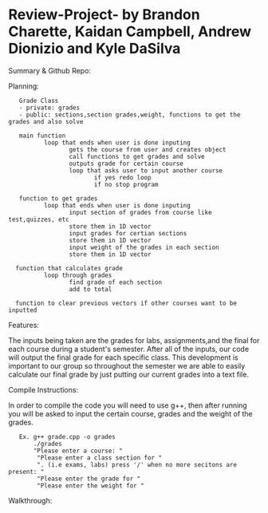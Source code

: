 # Review-Project- by Brandon Charette, Kaidan Campbell, Andrew Dionizio and Kyle DaSilva 

Summary & Github Repo:

Planning:

       Grade Class
       - private: grades
       - public: sections,section grades,weight, functions to get the grades and also solve
       
       main function
              loop that ends when user is done inputing
                     gets the course from user and creates object
                     call functions to get grades and solve
                     outputs grade for certain course
                     loop that asks user to input another course
                            if yes redo loop
                            if no stop program
       
       function to get grades
              loop that ends when user is done inputing
                     input section of grades from course like test,quizzes, etc
                     store them in 1D vector
                     input grades for certian sections
                     store them in 1D vector
                     input weight of the grades in each section
                     store them in 1D vector
              
      function that calculates grade
              loop through grades
                     find grade of each section
                     add to total
                     
      function to clear previous vectors if other courses want to be inputted
                     
       
Features:

The inputs being taken are the grades for labs, assignments,and the final for each course during a student's semester. After all of the inputs, our code will output the final grade for each specific class. This development is important to our group so throughout the semester we are able to easily calculate our final grade by just putting our current grades into a text file.

Compile Instructions:

In order to compile the code you will need to use g++, then after running you will be asked to input the certain course, grades and the weight of the grades.


       Ex. g++ grade.cpp -o grades
           ./grades
           "Please enter a course: "
            "Please enter a class section for "
            ". (i.e exams, labs) press '/' when no more secitons are present: "
            "Please enter the grade for "
            "Please enter the weight for "
            
            

Walkthrough:
